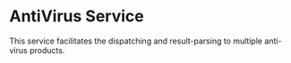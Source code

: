 # AntiVirus Service
This service facilitates the dispatching and result-parsing to multiple anti-virus products.